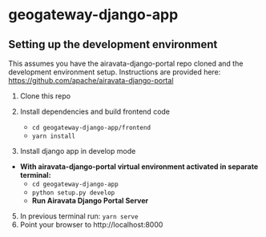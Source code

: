 # geogateway-django-app

## Setting up the development environment

This assumes you have the airavata-django-portal repo cloned and the development environment setup. 
Instructions are provided here: https://github.com/apache/airavata-django-portal

1. Clone this repo

2. Install dependencies and build frontend code
   * ``` cd geogateway-django-app/frontend ```
   * ``` yarn install ```

4. Install django app in develop mode
* **With airavata-django-portal virtual environment activated in separate terminal:**
   * ``` cd geogateway-django-app ```
   * ``` python setup.py develop ```
   * **Run Airavata Django Portal Server**
5. In previous terminal run: ``` yarn serve ``` 
6. Point your browser to http://localhost:8000
